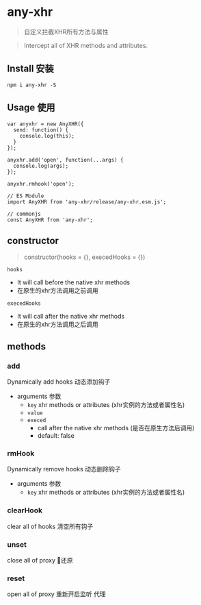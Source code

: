 # any-xhr

> 自定义拦截XHR所有方法与属性

> Intercept all of XHR methods and attributes.

## Install 安装

`npm i any-xhr -S`

## Usage 使用

```
var anyxhr = new AnyXHR({
  send: function() {
    console.log(this);
  }
});

anyxhr.add('open', function(...args) {
  console.log(args);
});

anyxhr.rmhook('open');

// ES Module
import AnyXHR from 'any-xhr/release/any-xhr.esm.js';

// commonjs
const AnyXHR from 'any-xhr';
```

## constructor

> constructor(hooks = {}, execedHooks = {})

`hooks` 

  - It will call before the native xhr methods
  - 在原生的xhr方法调用之前调用

`execedHooks`

  - It will call after the native xhr methods
  - 在原生的xhr方法调用之后调用

## methods

### add

Dynamically add hooks
动态添加钩子

- arguments 参数
  - `key` xhr methods or attributes (xhr实例的方法或者属性名)
  - `value`
  - `execed`
    - call after the native xhr methods (是否在原生方法后调用)
    - default: false

### rmHook

Dynamically remove hooks
动态删除钩子

- arguments 参数
  - `key` xhr methods or attributes (xhr实例的方法或者属性名)

### clearHook

clear all of hooks
清空所有钩子

### unset

close all of proxy
还原

### reset

open all of proxy
重新开启监听 代理
